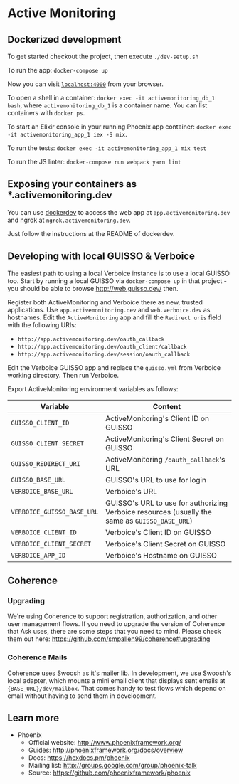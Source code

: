 # Active Monitoring

## Dockerized development

To get started checkout the project, then execute `./dev-setup.sh`

To run the app: `docker-compose up`

Now you can visit [`localhost:4000`](http://localhost:4000) from your browser.

To open a shell in a container: `docker exec -it activemonitoring_db_1 bash`, where `activemonitoring_db_1` is a container name. You can list containers with `docker ps`.

To start an Elixir console in your running Phoenix app container: `docker exec -it activemonitoring_app_1 iex -S mix`.

To run the tests: `docker exec -it activemonitoring_app_1 mix test`

To run the JS linter: `docker-compose run webpack yarn lint`

## Exposing your containers as *.activemonitoring.dev

You can use [dockerdev](https://github.com/waj/dockerdev) to access the web app at `app.activemonitoring.dev` and ngrok at `ngrok.activemonitoring.dev`.

Just follow the instructions at the README of dockerdev.

## Developing with local GUISSO & Verboice

The easiest path to using a local Verboice instance is to use a local GUISSO too. Start by running a local GUISSO via `docker-compose up` in that project - you should be able to browse http://web.guisso.dev/ then.

Register both ActiveMonitoring and Verboice there as new, trusted applications. Use `app.activemonitoring.dev` and `web.verboice.dev` as hostnames. Edit the `ActiveMonitoring` app and fill the `Redirect uris` field with the following URIs:

 - `http://app.activemonitoring.dev/oauth_callback`
 - `http://app.activemonitoring.dev/oauth_client/callback`
 - `http://app.activemonitoring.dev/session/oauth_callback`

Edit the Verboice GUISSO app and replace the `guisso.yml` from Verboice working directory. Then run Verboice.

Export ActiveMonitoring environment variables as follows:

| Variable                   | Content                                                                                        |
|----------------------------|------------------------------------------------------------------------------------------------|
| `GUISSO_CLIENT_ID`         | ActiveMonitoring's Client ID on GUISSO                                                         |
| `GUISSO_CLIENT_SECRET`     | ActiveMonitoring's Client Secret on GUISSO                                                     |
| `GUISSO_REDIRECT_URI`      | ActiveMonitoring `/oauth_callback`'s URL                                                       |
| `GUISSO_BASE_URL`          | GUISSO's URL to use for login                                                                  |
| `VERBOICE_BASE_URL`        | Verboice's URL                                                                                 |
| `VERBOICE_GUISSO_BASE_URL` | GUISSO's URL to use for authorizing Verboice resources (usually the same as `GUISSO_BASE_URL`) |
| `VERBOICE_CLIENT_ID`       | Verboice's Client ID on GUISSO                                                                 |
| `VERBOICE_CLIENT_SECRET`   | Verboice's Client Secret on GUISSO                                                             |
| `VERBOICE_APP_ID`          | Verboice's Hostname on GUISSO                                                                  |

## Coherence

### Upgrading

We're using Coherence to support registration, authorization, and other user management flows.
If you need to upgrade the version of Coherence that Ask uses, there are some steps that you need to mind.
Please check them out here: https://github.com/smpallen99/coherence#upgrading

### Coherence Mails

Coherence uses Swoosh as it's mailer lib. In development, we use Swoosh's local adapter, which
mounts a mini email client that displays sent emails at `{BASE_URL}/dev/mailbox`. That comes handy
to test flows which depend on email without having to send them in development.

## Learn more

* Phoenix
  * Official website: http://www.phoenixframework.org/
  * Guides: http://phoenixframework.org/docs/overview
  * Docs: https://hexdocs.pm/phoenix
  * Mailing list: http://groups.google.com/group/phoenix-talk
  * Source: https://github.com/phoenixframework/phoenix
